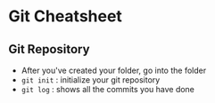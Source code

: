 # Git Cheatsheet

## Git Repository
- After you've created your folder, go into the folder
- `git init` : initialize your git repository
- `git log` : shows all the commits you have done
